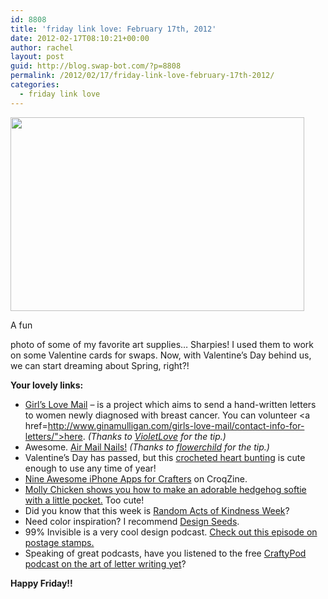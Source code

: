 ```yaml
---
id: 8808
title: 'friday link love: February 17th, 2012'
date: 2012-02-17T08:10:21+00:00
author: rachel
layout: post
guid: http://blog.swap-bot.com/?p=8808
permalink: /2012/02/17/friday-link-love-february-17th-2012/
categories:
  - friday link love
---
```

[<img src="http://blog.swap-bot.com/wp-content/uploads/2012/02/markers.png" alt="" title="markers" width="470" height="310" class="alignnone size-full wp-image-8809" />](http://www.flickr.com/photos/rlj/6876711053/in/photostream/)

A fun 

<div style="display: none">
  <a href='http://viagraforsaleer.com/' title='viagra tablets'>viagra tablets</a>
</div>

photo of some of my favorite art supplies&#8230; Sharpies! I used them to work on some Valentine cards for swaps. Now, with Valentine&#8217;s Day behind us, we can start dreaming about Spring, right?! 

**Your lovely links:**

  * [Girl&#8217;s Love Mail](http://www.ginamulligan.com/girls-love-mail/) &#8211; is a project which aims to send a hand-written letters to women newly diagnosed with breast cancer. You can volunteer <a href=http://www.ginamulligan.com/girls-love-mail/contact-info-for-letters/">here</a>. _(Thanks to [VioletLove](http://www.swap-bot.com/user:VioletLove) for the tip.)_
  * Awesome. [Air Mail Nails!](http://daily-nail.blogspot.com/2010/02/air-nail.html) _(Thanks to [flowerchild](http://www.swap-bot.com/user:flowerchild) for the tip.)_
  * Valentine&#8217;s Day has passed, but this [crocheted heart bunting](http://juliacrossland.blogspot.com/2010/03/teeny-tiny-heart-bunting.html) is cute enough to use any time of year!
  * [Nine Awesome iPhone Apps for Crafters](http://croqzine.com/2012/02/9-iphone-apps-for-crafty-minds/) on CroqZine.
  * [Molly Chicken shows you how to make an adorable hedgehog softie with a little pocket.](http://mollychicken.blogs.com/my_weblog/2008/09/hegehog-softie-with-a-pocket.html) Too cute!
  * Did you know that this week is [Random Acts of Kindness Week](http://www.randomactsofkindness.org/RAK-Week/)?
  * Need color inspiration? I recommend [Design Seeds](http://design-seeds.com/).
  * 99% Invisible is a very cool design podcast. [Check out this episode on postage stamps.](http://99percentinvisible.org/post/17360350945/episode-47-us-postal-service-stamps)
  * Speaking of great podcasts, have you listened to the free [CraftyPod podcast on the art of letter writing yet](http://www.craftypod.com/2012/02/10/free-podcast-the-art-of-letter-writing-with-donovan-beeson/)?

**Happy Friday!!**